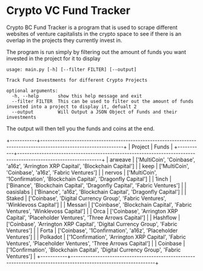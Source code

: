 # Crypto VC Fund Tracker

Crypto BC Fund Tracker is a program that is used to scrape different websites of venture capitalists in the crypto space to see if there is an overlap in the projects they currently invest in.

The program is run simply by filtering out the amount of funds you want invested in the project for it to display
```
usage: main.py [-h] [--filter FILTER] [--output]

Track Fund Investments for different Crypto Projects

optional arguments:
  -h, --help       show this help message and exit
  --filter FILTER  This can be used to filter out the amount of funds invested into a project to display it, defualt 2
  --output         Will Output a JSON Object of Funds and their investments
```

The output will then tell you the funds and coins at the end.


+-----------+----------------------------------------------------------------------------------------------------------------+
|  Project  |                                                     Funds                                                      |
+-----------+----------------------------------------------------------------------------------------------------------------+
| arweave   |  ['MultiCoin', 'Coinbase', 'a16z', 'Arrington XRP Capital', 'Blockchain Capital']                              |
| keep      |  ['MultiCoin', 'Coinbase', 'a16z', 'Fabric Ventures']                                                          |
| nervos    |  ['MultiCoin', '1Confirmation', 'Blockchain Capital', 'Dragonfly Capital']                                     |
| 1inch     |  ['Binance', 'Blockchain Capital', 'Dragonfly Capital', 'Fabric Ventures']                                     |
| oasislabs |  ['Binance', 'a16z', 'Blockchain Capital', 'Dragonfly Capital']                                                |
| Staked    |  ['Coinbase', 'Digital Currency Group', 'Fabric Ventures', 'Winklevoss Capital']                               |
| Messari   |  ['Coinbase', 'Blockchain Capital', 'Fabric Ventures', 'Winklevoss Capital']                                   |
| Orca      |  ['Coinbase', 'Arrington XRP Capital', 'Placeholder Ventures', 'Three Arrows Capital']                         |
| Hashflow  |  ['Coinbase', 'Arrington XRP Capital', 'Digital Currency Group', 'Fabric Ventures']                            |
| Forta     |  ['Coinbase', '1Confirmation', 'a16z', 'Placeholder Ventures']                                                 |
| Polkadot  |  ['1Confirmation', 'Arrington XRP Capital', 'Fabric Ventures', 'Placeholder Ventures', 'Three Arrows Capital'] |
| Coinbase  |  ['1Confirmation', 'Blockchain Capital', 'Digital Currency Group', 'Fabric Ventures']                          |
+-----------+----------------------------------------------------------------------------------------------------------------+

